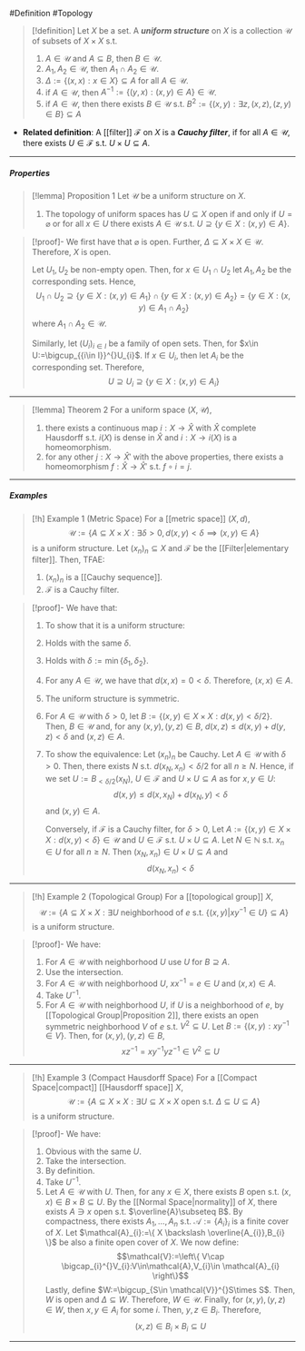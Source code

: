#Definition #Topology 

> [!definition]
> Let $X$ be a set. A ***uniform structure*** on $X$ is a collection $\mathcal{U}$ of subsets of $X\times X$ s.t. 
> 1. $A\in \mathcal{U}$ and $A\subseteq B$, then $B\in \mathcal{U}$.
> 2. $A_{1},A_{2}\in \mathcal{U}$, then $A_{1}\cap A_{2}\in \mathcal{U}$.
> 3. $\Delta:=\{ (x,x): x\in X \}\subseteq A$ for all $A\in \mathcal{U}$.
> 4. if $A\in \mathcal{U}$, then $A^{-1}:=\{ (y,x):(x,y)\in A \}\in \mathcal{U}$.
> 5. if $A\in \mathcal{U}$, then there exists $B\in \mathcal{U}$ s.t. $B^{2}:=\{ (x,y): \exists z,(x,z),(z,y)\in B \}\subseteq A$
- **Related definition**: A [[filter]] $\mathcal{F}$ on $X$ is a ***Cauchy filter***, if for all $A\in \mathcal{U}$, there exists $U\in \mathcal{F}$ s.t. $U\times U\subseteq A$.
---
##### Properties
> [!lemma] Proposition 1
> Let $\mathcal{U}$ be a uniform structure on $X$. 
> 1.  The topology of uniform spaces has $U\subseteq X$ open if and only if $U=\varnothing$ or for all $x\in U$ there exists $A\in \mathcal{U}$ s.t. $U\supseteq\{y\in X:(x,y)\in A \}$.

> [!proof]-
> We first have that $\varnothing$ is open. Further, $\Delta \subseteq X\times X\in \mathcal{U}$. Therefore, $X$ is open. 
> 
> Let $U_{1},U_{2}$ be non-empty open. Then, for $x\in U_{1}\cap U_{2}$ let $A_{1},A_{2}$ be the corresponding sets. Hence, $$U_{1}\cap U_{2}\supseteq\{ y\in X:(x,y)\in A_{1} \}\cap\{ y\in X:(x,y)\in A_{2} \}=\{ y\in X:(x,y)\in A_{1}\cap A_{2} \}$$where $A_{1}\cap A_{2}\in\mathcal{U}$. 
> 
> Similarly, let $(U_{i})_{i\in I}$ be a family of open sets. Then, for $x\in U:=\bigcup_{{i\in I}}^{}U_{i}$. If $x\in U_{i}$, then let $A_{i}$ be the corresponding set. Therefore, $$U\supseteq U_{i}\supseteq\{ y\in X:(x,y)\in A_{i} \}$$
> 
---
> [!lemma] Theorem 2
> For a uniform space $(X,\mathcal{U})$, 
> 1. there exists a continuous map $i:X\to \widehat{X}$ with $\widehat{X}$ complete Hausdorff s.t. $i(X)$ is dense in $\widehat{X}$ and $i:X\to i(X)$ is a homeomorphism.
> 2. for any other $j:X\to \widehat{X}'$ with the above properties, there exists a homeomorphism $f:\widehat{X}\to \widehat{X}'$ s.t. $f\circ i = j$.
---
##### Examples
> [!h] Example 1 (Metric Space)
> For a [[metric space]] $(X,d)$, $$\mathcal{U}:=\{ A\subseteq X\times X: \exists\delta>0,d(x,y)<\delta\implies (x,y) \in A\}$$is a uniform structure. Let $(x_{n})_{n}\subseteq X$ and $\mathcal{F}$ be the [[Filter|elementary filter]]. Then, TFAE:
> 1. $(x_{n})_{n}$ is a [[Cauchy sequence]].
> 2. $\mathcal{F}$ is a Cauchy filter.

> [!proof]-
> We have that:
> 1. To show that it is a uniform structure:
> 	1. Holds with the same $\delta$.
> 	2. Holds with $\delta:=\min\{ \delta_{1},\delta_{2} \}$.
> 	3. For any $A\in \mathcal{U}$, we have that $d(x,x)=0<\delta$. Therefore, $(x,x)\in A$.
> 	4. The uniform structure is symmetric.
> 	5. For $A\in \mathcal{U}$ with $\delta>0$, let $B:=\{ (x,y)\in X\times X:d(x,y)<\delta /2 \}$. Then, $B\in \mathcal{U}$ and, for any $(x,y),(y,z)\in B$, $d(x,z)\leq d(x,y)+d(y,z)<\delta$ and $(x,z)\in A$.
> 2. To show the equivalence:
>    Let $(x_{n})_{n}$ be Cauchy. Let $A\in \mathcal{U}$ with $\delta>0$. Then, there exists $N$ s.t. $d(x_{N},x_{n})<\delta /2$ for all $n\geq N$. Hence, if we set $U:=B_{<\delta /2}(x_{N})$, $U\in \mathcal{F}$ and $U\times U\subseteq A$ as for $x,y\in U$: $$d(x,y)\leq d(x,x_{N})+d(x_{N},y)<\delta$$and $(x,y)\in A$.
>    
>    Conversely, if $\mathcal{F}$ is a Cauchy filter, for $\delta>0$, Let $A:=\{ (x,y)\in X\times X: d(x,y)<\delta  \}\in \mathcal{U}$ and $U\in \mathcal{F}$ s.t. $U\times U\subseteq A$. Let $N\in \mathbb{N}$ s.t. $x_{n}\in U$ for all $n\geq N$. Then $(x_{N},x_{n})\in U\times U\subseteq A$ and  $$d(x_{N},x_{n})<\delta$$
---
> [!h] Example 2 (Topological Group)
> For a [[topological group]] $X$, $$\mathcal{U}:=\{ A\subseteq X\times X: \exists U \text{ neighborhood of }e\text{ s.t. }\{ (x,y)|xy^{-1}\in U \}\subseteq A\}$$is a uniform structure.

> [!proof]-
> We have:
> 1. For $A\in \mathcal{U}$ with neighborhood $U$ use $U$ for $B\supseteq A$.
> 2. Use the intersection.
> 3. For $A\in \mathcal{U}$ with neighborhood $U$, $xx ^{-1}=e\in U$ and $(x,x)\in A$.
> 4. Take $U^{-1}$.
> 5. For $A\in \mathcal{U}$ with neighborhood $U$, if $U$ is a neighborhood of $e$, by [[Topological Group|Proposition 2]], there exists an open symmetric neighborhood $V$ of $e$ s.t. $V^{2}\subseteq U$. Let $B:=\{ (x,y): xy^{-1}\in V \}$. Then, for $(x,y),(y,z)\in B$, $$xz^{-1}=xy^{-1}yz^{-1}\in V^{2}\subseteq U$$
---
> [!h] Example 3 (Compact Hausdorff Space)
> For a [[Compact Space|compact]] [[Hausdorff space]] $X$, $$\mathcal{U}:=\{ A\subseteq X\times X: \exists U\subseteq X\times X\text{ open s.t. }\Delta \subseteq U\subseteq A\}$$is a uniform structure.

> [!proof]-
> We have:
> 1. Obvious with the same $U$.
> 2. Take the intersection.
> 3. By definition.
> 4. Take $U^{-1}$.
> 5. Let $A\in \mathcal{U}$ with $U$. Then, for any $x\in X$, there exists $B$ open s.t. $(x,x)\in B\times B\subseteq U$. By the [[Normal Space|normality]] of $X$, there exists $A\ni x$ open s.t. $\overline{A}\subseteq B$. By compactness, there exists $A_{1},\dots,A_{n}$ s.t. $\mathcal{A}:=\{ A_{i} \}_{i}$ is a finite cover of $X$. Let $\mathcal{A}_{i}:=\{ X \backslash \overline{A_{i}},B_{i} \}$ be also a finite open cover of $X$. We now define: $$\mathcal{V}:=\left\{  V\cap \bigcap_{i}^{}V_{i}:V\in\mathcal{A},V_{i}\in \mathcal{A}_{i}  \right\}$$Lastly, define $W:=\bigcup_{S\in \mathcal{V}}^{}S\times S$. Then, $W$ is open and $\Delta \subseteq W$. Therefore, $W\in \mathcal{U}$. Finally, for $(x,y),(y,z)\in W$, then $x,y\in A_{i}$ for some $i$. Then, $y,z\in B_{i}$. Therefore, $$(x,z)\in B_{i}\times B_{i}\subseteq U$$  
---
